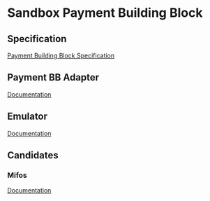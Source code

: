 # Sandbox Payment Building Block

## Specification
[Payment Building Block Specification](https://github.com/GovStackWorkingGroup/bb-payments)

## Payment BB Adapter
[Documentation](./adapter/docs/1-main.md)

## Emulator
[Documentation](./emulator/docs/1-main.md)

## Candidates

### Mifos
[Documentation](https://vladi-1.gitbook.io/paymenthub/)
